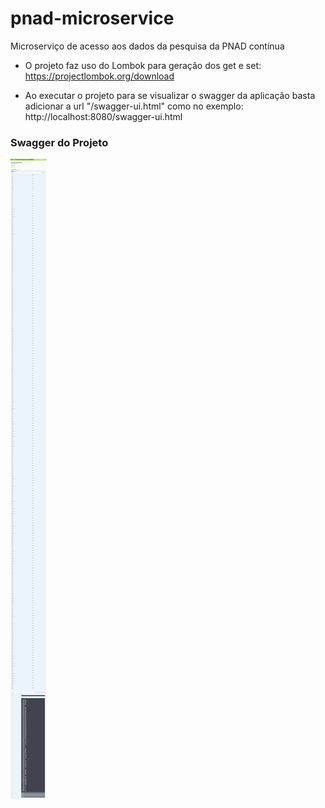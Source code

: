 # pnad-microservice

Microserviço de acesso aos dados da pesquisa da PNAD contínua

- O projeto faz uso do Lombok para geração dos get e set:
https://projectlombok.org/download

- Ao executar o projeto para se visualizar o swagger da aplicação basta adicionar a url "/swagger-ui.html" como no exemplo:
http://localhost:8080/swagger-ui.html 

### Swagger do Projeto

![Swagger](swagger.png)
